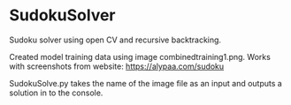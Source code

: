 # SudokuSolver
Sudoku solver using open CV and recursive backtracking.


Created model training data using image combinedtraining1.png.
Works with screenshots from website: https://alypaa.com/sudoku

SudokuSolve.py takes the name of the image file as an input and outputs a solution in to the console. 
